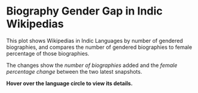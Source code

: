 <!--
.. title: Gender by Wikipedia Language
.. slug: gender-by-language
.. date: 2015-06-09 16:29:58 UTC+05:30
.. tags:
.. category:
.. link:
.. description:
.. type: text
.. template: gender_by_language.tmpl
-->

# Biography Gender Gap in Indic Wikipedias

This plot shows Wikipedias in Indic Languages by number of gendered
biographies, and compares the number of gendered biographies to female
percentage of those biographies.

The changes show the *number of biographies* added and the *female percentage
change* between the two latest snapshots.

**Hover over the language circle to view its details.**
